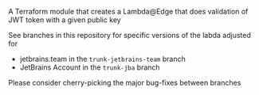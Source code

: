A Terraform module that creates a Lambda@Edge 
that does validation of JWT token with a given
public key


See branches in this repository for specific versions
of the labda adjusted for
- jetbrains.team in the `trunk-jetbrains-team` branch
- JetBrains Account in the `trunk-jba` branch


Please consider cherry-picking the major bug-fixes between branches


